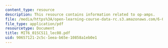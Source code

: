 ```yaml
---
content_type: resource
description: This resource contains information related to op-amps.
file: /media/https%3A/open-learning-course-data-rc.s3.amazonaws.com/6-01sc-introduction-to-electrical-engineering-and-computer-science-i-spring-2011/906571212c5c1eeab65e10858a1eb0e1_MIT6_01SCS11_lec08.pdf
file_type: application/pdf
resourcetype: Document
title: MIT6_01SCS11_lec08.pdf
uid: 90657121-2c5c-1eea-b65e-10858a1eb0e1
---
```

